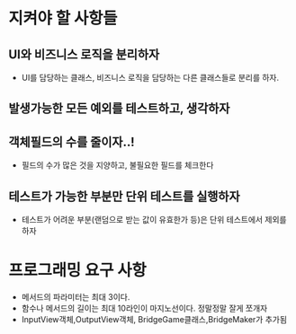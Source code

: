 # 지켜야 할 사항들

## UI와 비즈니스 로직을 분리하자

- UI를 담당하는 클래스, 비즈니스 로직을 담당하는 다른 클래스들로 분리를 하자.

## 발생가능한 모든 예외를 테스트하고, 생각하자

## 객체필드의 수를 줄이자..!

- 필드의 수가 많은 것을 지양하고, 불필요한 필드를 체크한다

## 테스트가 가능한 부분만 단위 테스트를 실행하자

- 테스트가 어려운 부분(랜덤으로 받는 값이 유효한가 등)은 단위 테스트에서 제외를
  하자

# 프로그래밍 요구 사항

- 메서드의 파라미터는 최대 3이다.
- 함수나 메서드의 길이는 최대 10라인이 마지노선이다. 정말정말 잘게 쪼개자
- InputView객체,OutputView객체, BridgeGame클래스,BridgeMaker가 추가됨
